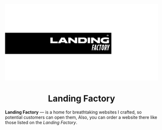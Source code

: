 ![Avacha Banner](https://raw.githubusercontent.com/anafro/anafro/main/Banners/Landing-Factory-Hero.png)


<h1 align="center">Landing Factory</h1>

**Landing Factory** — is a home for breathtaking websites I crafted, so potential customers can open them,
Also, you can order a website there like those listed on the _Landing Factory_.